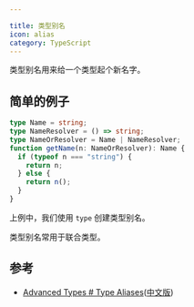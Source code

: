 ```yaml
---

title: 类型别名
icon: alias
category: TypeScript
---
```


类型别名用来给一个类型起个新名字。

<!-- more -->

## 简单的例子

```ts
type Name = string;
type NameResolver = () => string;
type NameOrResolver = Name | NameResolver;
function getName(n: NameOrResolver): Name {
  if (typeof n === "string") {
    return n;
  } else {
    return n();
  }
}
```

上例中，我们使用 `type` 创建类型别名。

类型别名常用于联合类型。

## 参考

- [Advanced Types # Type Aliases](http://www.typescriptlang.org/docs/handbook/advanced-types.html#type-aliases)([中文版](https://zhongsp.gitbooks.io/typescript-handbook/content/doc/handbook/Advanced%20Types.html#类型别名))
